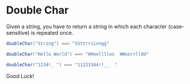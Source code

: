 # Double Char

Given a string, you have to return a string in which each character (case-sensitive) is repeated once.

```java
doubleChar("String") ==> "SSttrriinngg"

doubleChar("Hello World") ==> "HHeelllloo  WWoorrlldd"

doubleChar("1234!_ ") ==> "11223344!!__  "
```

Good Luck!
